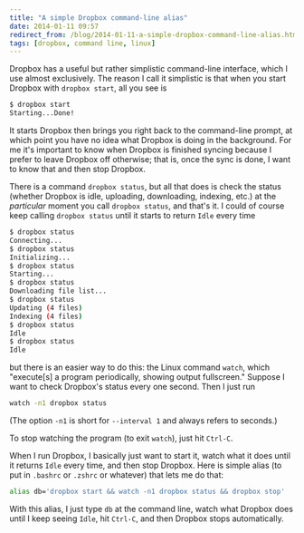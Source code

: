 ```yaml
---
title: "A simple Dropbox command-line alias"
date: 2014-01-11 09:57
redirect_from: /blog/2014-01-11-a-simple-dropbox-command-line-alias.html
tags: [dropbox, command line, linux]
---
```


Dropbox has a useful but rather simplistic command-line interface, which I use
almost exclusively. The reason I call it simplistic is that when you start
Dropbox with `dropbox start`, all you see is

```bash
$ dropbox start
Starting...Done!
```

It starts Dropbox then brings you right back to the command-line prompt, at
which point you have no idea what Dropbox is doing in the background. For me
it's important to know when Dropbox is finished syncing because I prefer to
leave Dropbox off otherwise; that is, once the sync is done, I want to know
that and then stop Dropbox.

There is a command `dropbox status`, but all that does is check the status
(whether Dropbox is idle, uploading, downloading, indexing, etc.) at the
*particular* moment you call `dropbox status`, and that's it. I could of
course keep calling `dropbox status` until it starts to return `Idle` every
time

```bash
$ dropbox status
Connecting...
$ dropbox status
Initializing...
$ dropbox status
Starting...
$ dropbox status
Downloading file list...
$ dropbox status
Updating (4 files)
Indexing (4 files)
$ dropbox status
Idle
$ dropbox status
Idle
```

but there is an easier way to do this: the Linux command `watch`, which
"execute[s] a program periodically, showing output fullscreen." Suppose I want
to check Dropbox's status every one second. Then I just run

```bash
watch -n1 dropbox status
```

(The option `-n1` is short for `--interval 1` and always refers to seconds.)

To stop watching the program (to exit `watch`), just hit `Ctrl-C`.

When I run Dropbox, I basically just want to start it, watch what it does until
it returns `Idle` every time, and then stop Dropbox. Here is simple alias (to
put in `.bashrc` or `.zshrc` or whatever) that lets me do that:

```bash
alias db='dropbox start && watch -n1 dropbox status && dropbox stop'
```

With this alias, I just type `db` at the command line, watch what Dropbox does
until I keep seeing `Idle`, hit `Ctrl-C`, and then Dropbox stops automatically.
